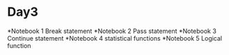 # Day3
*Notebook 1
Break statement
*Notebook 2
Pass statement
*Notebook 3
Continue statement
*Notebook 4
statistical functions
*Notebook 5
Logical function







